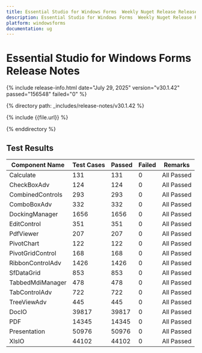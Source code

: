 ```yaml
---
title: Essential Studio for Windows Forms  Weekly Nuget Release Release Notes  
description: Essential Studio for Windows Forms  Weekly Nuget Release Release Notes  
platform: windowsforms
documentation: ug
---
```


# Essential Studio for Windows Forms   Release Notes  

{% include release-info.html date="July 29, 2025"  version="v30.1.42" passed="156548" failed="0" %}

{% directory path: _includes/release-notes/v30.1.42 %}

{% include {{file.url}} %}

{% enddirectory %}

## Test Results

| Component Name | Test Cases | Passed | Failed | Remarks |
|---------------|------------|--------|--------|---------|
| Calculate | 131 | 131 | 0 | All Passed |
| CheckBoxAdv | 124 | 124 | 0 | All Passed |
| CombinedControls | 293 | 293 | 0 | All Passed |
| ComboBoxAdv | 332 | 332 | 0 | All Passed |
| DockingManager | 1656 | 1656 | 0 | All Passed |
| EditControl | 351 | 351 | 0 | All Passed |
| PdfViewer | 207 | 207 | 0 | All Passed |
| PivotChart | 122 | 122 | 0 | All Passed |
| PivotGridControl | 168 | 168 | 0 | All Passed |
| RibbonControlAdv | 1426 | 1426 | 0 | All Passed |
| SfDataGrid | 853 | 853 | 0 | All Passed |
| TabbedMdiManager | 478 | 478 | 0 | All Passed |
| TabControlAdv | 722 | 722 | 0 | All Passed |
| TreeViewAdv | 445 | 445 | 0 | All Passed |
| DocIO | 39817 | 39817 | 0 | All Passed |
| PDF | 14345 | 14345 | 0 | All Passed |
| Presentation | 50976 | 50976 | 0 | All Passed |
| XlsIO | 44102 | 44102 | 0 | All Passed |
